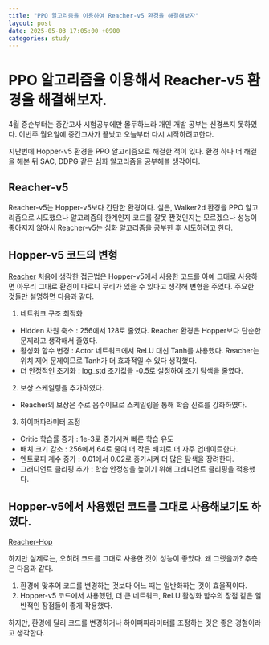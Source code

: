 ```yaml
---
title: "PPO 알고리즘을 이용하여 Reacher-v5 환경을 해결해보자"
layout: post
date: 2025-05-03 17:05:00 +0900
categories: study
---
```


# PPO 알고리즘을 이용해서 Reacher-v5 환경을 해결해보자.
4월 중순부터는 중간고사 시험공부에만 몰두하느라 개인 개발 공부는 신경쓰지 못하였다. 이번주 월요일에 중간고사가 끝났고 오늘부터 다시 시작하려고한다.

지난번에 Hopper-v5 환경을 PPO 알고리즘으로 해결한 적이 있다.
환경 하나 더 해결을 해본 뒤 SAC, DDPG 같은 심화 알고리즘을 공부해볼 생각이다.

## Reacher-v5
Reacher-v5는 Hopper-v5보다 간단한 환경이다.
실은, Walker2d 환경을 PPO 알고리즘으로 시도했으나 알고리즘의 한계인지 코드를 잘못 짠것인지는 모르겠으나
성능이 좋아지지 않아서 Reacher-v5는 심화 알고리즘을 공부한 후 시도하려고 한다.

## Hopper-v5 코드의 변형
[Reacher](https://github.com/soonawg/reacherv5/blob/main/reacher.py)
처음에 생각한 접근법은 Hopper-v5에서 사용한 코드를 아예 그대로 사용하면 아무리 그대로 환경이 다르니 무리가 있을 수 있다고 생각해
변형을 주었다.
주요한 것들만 설명하면 다음과 같다.
1. 네트워크 구조 최적화
* Hidden 차원 축소 : 256에서 128로 줄였다. Reacher 환경은 Hopper보다 단순한 문제라고 생각해서 줄였다.
* 활성화 함수 변경 : Actor 네트워크에서 ReLU 대신 Tanh를 사용했다. Reacher는 위치 제어 문제이므로 Tanh가 더 효과적일 수 있다 생각했다.
* 더 안정적인 초기화 : log_std 초기값을 -0.5로 설정하여 초기 탐색을 줄였다.
2. 보상 스케일링을 추가하였다.
* Reacher의 보상은 주로 음수이므로 스케일링을 통해 학습 신호를 강화하였다.
3. 하이퍼파라미터 조정
* Critic 학습률 증가 : 1e-3로 증가시켜 빠른 학습 유도
* 배치 크기 감소 : 256에서 64로 줄여 더 작은 배치로 더 자주 업데이트한다.
* 엔트로피 계수 증가 : 0.01에서 0.02로 증가시켜 더 많은 탐색을 장려한다.
* 그래디언트 클리핑 추가 : 학습 안정성을 높이기 위해 그래디언트 클리핑을 적용했다.

## Hopper-v5에서 사용했던 코드를 그대로 사용해보기도 하였다.
[Reacher-Hop](https://github.com/soonawg/reacherv5/blob/main/reacher_hop.py)

하지만 실제로는, 오히려 코드를 그대로 사용한 것이 성능이 좋았다.
왜 그랬을까?
추측은 다음과 같다.
1. 환경에 맞추어 코드를 변경하는 것보다 어느 때는 일반화하는 것이 효율적이다.
2. Hopper-v5 코드에서 사용했던, 더 큰 네트워크, ReLU 활성화 함수의 장점 같은 일반적인 장점들이 좋게 작용했다.

하지만, 환경에 달리 코드를 변경하거나 하이퍼파라미터를 조정하는 것은 좋은 경험이라고 생각한다.